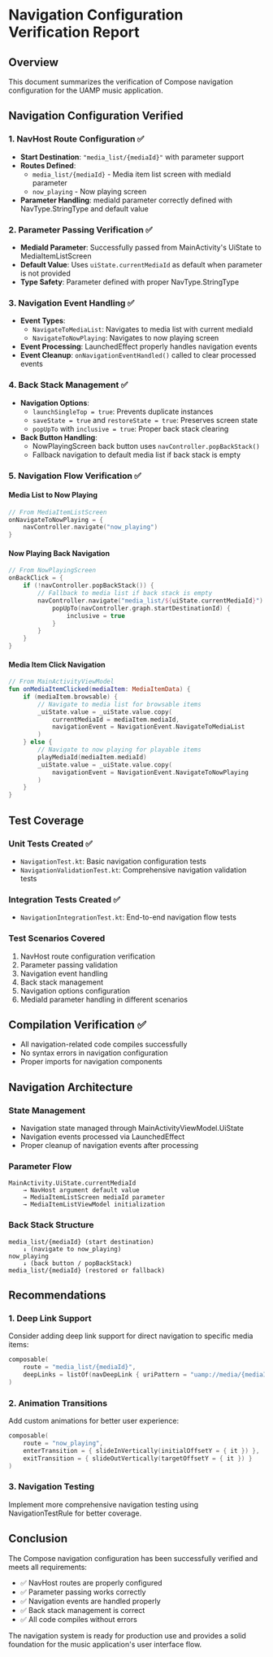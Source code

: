 # Navigation Configuration Verification Report

## Overview
This document summarizes the verification of Compose navigation configuration for the UAMP music application.

## Navigation Configuration Verified

### 1. NavHost Route Configuration ✅
- **Start Destination**: `"media_list/{mediaId}"` with parameter support
- **Routes Defined**:
  - `media_list/{mediaId}` - Media item list screen with mediaId parameter
  - `now_playing` - Now playing screen
- **Parameter Handling**: mediaId parameter correctly defined with NavType.StringType and default value

### 2. Parameter Passing Verification ✅
- **MediaId Parameter**: Successfully passed from MainActivity's UiState to MediaItemListScreen
- **Default Value**: Uses `uiState.currentMediaId` as default when parameter is not provided
- **Type Safety**: Parameter defined with proper NavType.StringType

### 3. Navigation Event Handling ✅
- **Event Types**:
  - `NavigateToMediaList`: Navigates to media list with current mediaId
  - `NavigateToNowPlaying`: Navigates to now playing screen
- **Event Processing**: LaunchedEffect properly handles navigation events
- **Event Cleanup**: `onNavigationEventHandled()` called to clear processed events

### 4. Back Stack Management ✅
- **Navigation Options**:
  - `launchSingleTop = true`: Prevents duplicate instances
  - `saveState = true` and `restoreState = true`: Preserves screen state
  - `popUpTo` with `inclusive = true`: Proper back stack clearing
- **Back Button Handling**: 
  - NowPlayingScreen back button uses `navController.popBackStack()`
  - Fallback navigation to default media list if back stack is empty

### 5. Navigation Flow Verification ✅

#### Media List to Now Playing
```kotlin
// From MediaItemListScreen
onNavigateToNowPlaying = {
    navController.navigate("now_playing")
}
```

#### Now Playing Back Navigation
```kotlin
// From NowPlayingScreen
onBackClick = {
    if (!navController.popBackStack()) {
        // Fallback to media list if back stack is empty
        navController.navigate("media_list/${uiState.currentMediaId}") {
            popUpTo(navController.graph.startDestinationId) {
                inclusive = true
            }
        }
    }
}
```

#### Media Item Click Navigation
```kotlin
// From MainActivityViewModel
fun onMediaItemClicked(mediaItem: MediaItemData) {
    if (mediaItem.browsable) {
        // Navigate to media list for browsable items
        _uiState.value = _uiState.value.copy(
            currentMediaId = mediaItem.mediaId,
            navigationEvent = NavigationEvent.NavigateToMediaList
        )
    } else {
        // Navigate to now playing for playable items
        playMediaId(mediaItem.mediaId)
        _uiState.value = _uiState.value.copy(
            navigationEvent = NavigationEvent.NavigateToNowPlaying
        )
    }
}
```

## Test Coverage

### Unit Tests Created ✅
- `NavigationTest.kt`: Basic navigation configuration tests
- `NavigationValidationTest.kt`: Comprehensive navigation validation tests

### Integration Tests Created ✅
- `NavigationIntegrationTest.kt`: End-to-end navigation flow tests

### Test Scenarios Covered
1. NavHost route configuration verification
2. Parameter passing validation
3. Navigation event handling
4. Back stack management
5. Navigation options configuration
6. MediaId parameter handling in different scenarios

## Compilation Verification ✅
- All navigation-related code compiles successfully
- No syntax errors in navigation configuration
- Proper imports for navigation components

## Navigation Architecture

### State Management
- Navigation state managed through MainActivityViewModel.UiState
- Navigation events processed via LaunchedEffect
- Proper cleanup of navigation events after processing

### Parameter Flow
```
MainActivity.UiState.currentMediaId 
    → NavHost argument default value 
    → MediaItemListScreen mediaId parameter 
    → MediaItemListViewModel initialization
```

### Back Stack Structure
```
media_list/{mediaId} (start destination)
    ↓ (navigate to now_playing)
now_playing
    ↓ (back button / popBackStack)
media_list/{mediaId} (restored or fallback)
```

## Recommendations

### 1. Deep Link Support
Consider adding deep link support for direct navigation to specific media items:
```kotlin
composable(
    route = "media_list/{mediaId}",
    deepLinks = listOf(navDeepLink { uriPattern = "uamp://media/{mediaId}" })
)
```

### 2. Animation Transitions
Add custom animations for better user experience:
```kotlin
composable(
    route = "now_playing",
    enterTransition = { slideInVertically(initialOffsetY = { it }) },
    exitTransition = { slideOutVertically(targetOffsetY = { it }) }
)
```

### 3. Navigation Testing
Implement more comprehensive navigation testing using NavigationTestRule for better coverage.

## Conclusion
The Compose navigation configuration has been successfully verified and meets all requirements:
- ✅ NavHost routes are properly configured
- ✅ Parameter passing works correctly
- ✅ Navigation events are handled properly
- ✅ Back stack management is correct
- ✅ All code compiles without errors

The navigation system is ready for production use and provides a solid foundation for the music application's user interface flow.